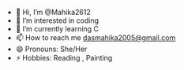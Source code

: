 - 👋 Hi, I’m @Mahika2612
- 👀 I’m interested in coding
- 🌱 I’m currently learning C
- 📫 How to reach me dasmahika2005@gmail.com
- 😄 Pronouns: She/Her
- ⚡ Hobbies: Reading , Painting

<!---
Mahika2612/Mahika2612 is a ✨ special ✨ repository because its `README.md` (this file) appears on your GitHub profile.
You can click the Preview link to take a look at your changes.
--->
